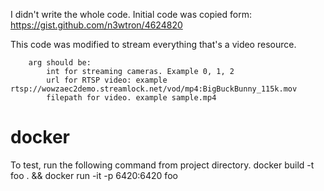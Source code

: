 I didn't write the whole code. 
Initial code was copied form: https://gist.github.com/n3wtron/4624820

This code was modified to stream everything that's a video resource. 
```
    arg should be:
        int for streaming cameras. Example 0, 1, 2
        url for RTSP video: example rtsp://wowzaec2demo.streamlock.net/vod/mp4:BigBuckBunny_115k.mov
        filepath for video. example sample.mp4
```

# docker
To test, run the following command from project directory. 
docker build -t foo . && docker run -it -p 6420:6420 foo

